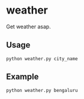 # weather

Get weather asap.

## Usage

`python weather.py city_name`

## Example

`python weather.py bengaluru`
